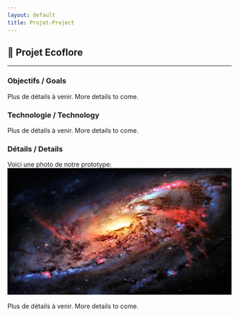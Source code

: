 ```yaml
---
layout: default
title: Projet-Project
---
```

## 🌱 Projet Ecoflore
---

###  Objectifs / Goals
Plus de détails à venir.
More details to come.

### Technologie / Technology
Plus de détails à venir.
More details to come.

### Détails / Details
Voici une photo de notre prototype:
![Prototype #1](images/197640-download-free-space-wallpaper-4k-3840x2160.jpg)

Plus de détails à venir.
More details to come.



